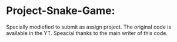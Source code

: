 # Project-Snake-Game:

Specially modiefied to submit as assign project. The original code is available in the YT.
Speacial thanks to the main writer of this code.
